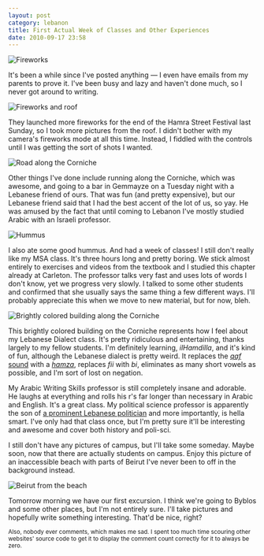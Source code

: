 ```yaml
---
layout: post
category: lebanon
title: First Actual Week of Classes and Other Experiences
date: 2010-09-17 23:58
---
```


![Fireworks](http://dl.dropbox.com/u/3234860/andyfreeland.net/photo/lebanon/09/17/IMG_0836.JPG)

It's been a while since I've posted anything &mdash; I even have emails from my parents to prove it. I've been busy and lazy and haven't done much, so I never got around to writing.

![Fireworks and roof](http://dl.dropbox.com/u/3234860/andyfreeland.net/photo/lebanon/09/17/IMG_0820.JPG)

They launched more fireworks for the end of the Hamra Street Festival last Sunday, so I took more pictures from the roof. I didn't bother with my camera's fireworks mode at all this time. Instead, I fiddled with the controls until I was getting the sort of shots I wanted.

![Road along the Corniche](http://dl.dropbox.com/u/3234860/andyfreeland.net/photo/lebanon/09/17/IMG_0692.JPG)

Other things I've done include running along the Corniche, which was awesome, and going to a bar in Gemmayze on a Tuesday night with a Lebanese friend of ours. That was fun (and pretty expensive), but our Lebanese friend said that I had the best accent of the lot of us, so yay. He was amused by the fact that until coming to Lebanon I've mostly studied Arabic with an Israeli professor.

![Hummus](http://dl.dropbox.com/u/3234860/andyfreeland.net/photo/lebanon/09/17/IMG_0730.JPG)

I also ate some good hummus. And had a week of classes! I still don't really like my MSA class. It's three hours long and pretty boring. We stick almost entirely to exercises and videos from the textbook and I studied this chapter already at Carleton. The professor talks very fast and uses lots of words I don't know, yet we progress very slowly. I talked to some other students and confirmed that she usually says the same thing a few different ways. I'll probably appreciate this when we move to new material, but for now, bleh.

![Brightly colored building along the Corniche](http://dl.dropbox.com/u/3234860/andyfreeland.net/photo/lebanon/09/17/IMG_0687.JPG)

This brightly colored building on the Corniche represents how I feel about my Lebanese Dialect class. It's pretty ridiculous and entertaining, thanks largely to my fellow students. I'm definitely learning, *ilHamdilla*, and it's kind of fun, although the Lebanese dialect is pretty weird. It replaces the [*qaf* sound](http://www.dilap.eu/arabic-alphabet/qaf.html) with a [*hamza*](http://en.wikipedia.org/wiki/Hamza), replaces *fii* with *bi*, eliminates as many short vowels as possible, and I'm sort of lost on negation.

My Arabic Writing Skills professor is still completely insane and adorable. He laughs at everything and rolls his r's far longer than necessary in Arabic and English. It's a great class. My political science professor is apparently the son of [a prominent Lebanese politician](http://en.wikipedia.org/wiki/Fawzi_Salloukh) and more importantly, is hella smart. I've only had that class once, but I'm pretty sure it'll be interesting and awesome and cover both history and poli-sci.

I still don't have any pictures of campus, but I'll take some someday. Maybe soon, now that there are actually students on campus. Enjoy this picture of an inaccessible beach with parts of Beirut I've never been to off in the background instead.

![Beirut from the beach](http://dl.dropbox.com/u/3234860/andyfreeland.net/photo/lebanon/09/17/IMG_0686.JPG)

Tomorrow morning we have our first excursion. I think we're going to Byblos and some other places, but I'm not entirely sure. I'll take pictures and hopefully write something interesting. That'd be nice, right?

<small>Also, nobody ever comments, which makes me sad. I spent too much time scouring other websites' source code to get it to display the comment count correctly for it to always be zero.</small>
